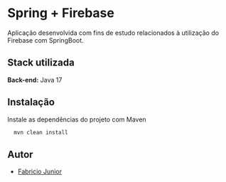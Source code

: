 
# Spring + Firebase

Aplicação desenvolvida com fins de estudo relacionados à utilização do Firebase com SpringBoot.


## Stack utilizada
**Back-end:** Java 17

## Instalação

Instale as dependências do projeto com Maven

```bash
  mvn clean install
```

## Autor

- [Fabricio Junior](https://github.com/jrsouzac)

